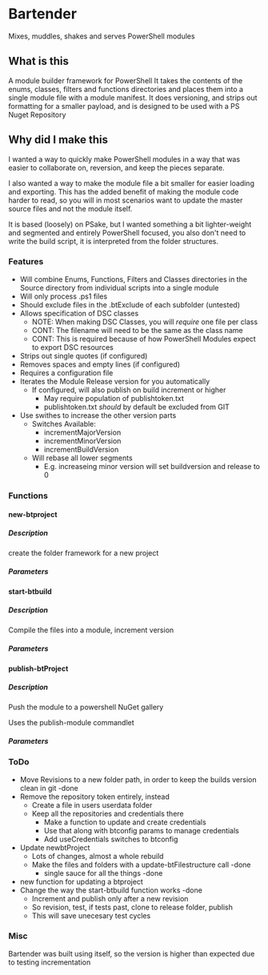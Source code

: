 # Bartender

Mixes, muddles, shakes and serves PowerShell modules

## What is this

A module builder framework for PowerShell
It takes the contents of the enums, classes, filters and functions directories and places them into a single module file with a module manifest. It does versioning, and strips out formatting for a smaller payload, and is designed to be used with a PS Nuget Repository

## Why did I make this

I wanted a way to quickly make PowerShell modules in a way that was easier to collaborate on, reversion, and keep the pieces separate.

I also wanted a way to make the module file a bit smaller for easier loading and exporting. This has the added benefit of making the module code harder to read, so you will in most scenarios want to update the master source files and not the module itself.

It is based (loosely) on PSake, but I wanted something a bit lighter-weight and segmented and entirely PowerShell focused, you also don't need to write the build script, it is interpreted from the folder structures.

### Features

- Will combine Enums, Functions, Filters and Classes directories in the Source directory from individual scripts into a single module
- Will only process .ps1 files
- Should exclude files in the .btExclude of each subfolder (untested)
- Allows specification of DSC classes
  - NOTE: When making DSC Classes, you will _require_ one file per class
  - CONT: The filename will need to be the same as the class name
  - CONT: This is required because of how PowerShell Modules expect to export DSC resources
- Strips out single quotes (if configured)
- Removes spaces and empty lines (if configured)
- Requires a configuration file
- Iterates the Module Release version for you automatically
  - If configured, will also publish on build increment or higher
    - May require population of publishtoken.txt
    - publishtoken.txt _should_ by default be excluded from GIT
- Use swithes to increase the other version parts
  - Switches Available:
    - incrementMajorVersion
    - incrementMinorVersion
    - incrementBuildVersion
  - Will rebase all lower segments
    - E.g. increaseing minor version will set buildversion and release to 0

### Functions

#### new-btproject

##### Description

create the folder framework for a new project

##### Parameters

#### start-btbuild

##### Description

Compile the files into a module, increment version

##### Parameters

#### publish-btProject

##### Description

Push the module to a powershell NuGet gallery

Uses the publish-module commandlet

##### Parameters

### ToDo

- Move Revisions to a new folder path, in order to keep the builds version clean in git -done
- Remove the repository token entirely, instead
  - Create a file in users userdata folder
  - Keep all the repositories and credentials there
    - Make a function to update and create credentials
    - Use that along with btconfig params to manage credentials
    - Add useCredentials switches to btconfig
- Update newbtProject
  - Lots of changes, almost a whole rebuild
  - Make the files and folders with a update-btFilestructure call -done
    - single sauce for all the things -done
- new function for updating a btproject
- Change the way the start-btbuild function works -done
    - Increment and publish only after a new revision
    - So revision, test, if tests past, clone to release folder, publish
    - This will save unecesary test cycles

### Misc

Bartender was built using itself, so the version is higher than expected due to testing incrementation